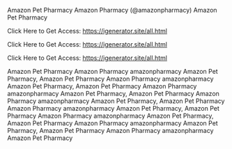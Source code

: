 Amazon Pet Pharmacy Amazon Pharmacy (@amazonpharmacy) Amazon Pet Pharmacy

Click Here to Get Access: https://igenerator.site/all.html

Click Here to Get Access: https://igenerator.site/all.html

Click Here to Get Access: https://igenerator.site/all.html

Amazon Pet Pharmacy Amazon Pharmacy amazonpharmacy Amazon Pet Pharmacy, Amazon Pet Pharmacy Amazon Pharmacy amazonpharmacy Amazon Pet Pharmacy, Amazon Pet Pharmacy Amazon Pharmacy amazonpharmacy Amazon Pet Pharmacy, Amazon Pet Pharmacy Amazon Pharmacy amazonpharmacy Amazon Pet Pharmacy, Amazon Pet Pharmacy Amazon Pharmacy amazonpharmacy Amazon Pet Pharmacy, Amazon Pet Pharmacy Amazon Pharmacy amazonpharmacy Amazon Pet Pharmacy, Amazon Pet Pharmacy Amazon Pharmacy amazonpharmacy Amazon Pet Pharmacy, Amazon Pet Pharmacy Amazon Pharmacy amazonpharmacy Amazon Pet Pharmacy

